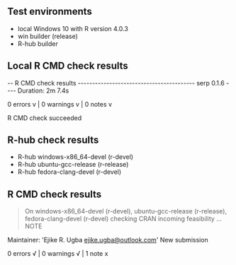 ## Test environments
* local Windows 10 with R version 4.0.3
* win builder (release)
* R-hub builder


## Local R CMD check results
-- R CMD check results ----------------------------------------- serp 0.1.6 ----
Duration: 2m 7.4s

0 errors v | 0 warnings v | 0 notes v

R CMD check succeeded


## R-hub check results
- R-hub windows-x86_64-devel (r-devel)
- R-hub ubuntu-gcc-release (r-release)
- R-hub fedora-clang-devel (r-devel)


## R CMD check results
> On windows-x86_64-devel (r-devel), ubuntu-gcc-release (r-release), fedora-clang-devel (r-devel)
  checking CRAN incoming feasibility ... NOTE
  
  Maintainer: 'Ejike R. Ugba <ejike.ugba@outlook.com>'
  New submission

0 errors √ | 0 warnings √ | 1 note x

